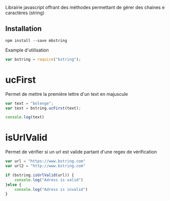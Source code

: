 Librairie javascript offrant des méthodes permettant de gérer des chaines e caractères (string)

## Installation

`npm install --save mbstring`

Example d'utilisation

```js
var bstring = require("bstring");

```

# ucFirst
Permet de mettre la première lettre d'un text en majuscule
```js
var text = "bolenge";
var text = bstring.ucFirst(text);

console.log(text)
```

# isUrlValid
Permet de vérifier si un url est valide partant d'une regex de vérification
```js
var url = "https://www.bstring.com"
var url2 = "http://www.bstring.com"

if (bstring.isUrlValid(url)) {
    console.log("Adress is valid")
}else {
    console.log("Adress is invalid")
}

```